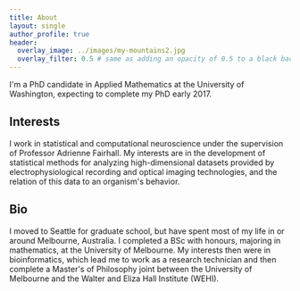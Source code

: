 ```yaml
---
title: About
layout: single
author_profile: true
header:
  overlay_image: ../images/my-mountains2.jpg
  overlay_filter: 0.5 # same as adding an opacity of 0.5 to a black background
---
```


I'm a PhD candidate in Applied Mathematics at the University of Washington, expecting to complete my PhD early 2017.

## Interests
I work in statistical and computational neuroscience under the supervision of Professor Adrienne Fairhall. My interests are in the development of statistical methods for analyzing high-dimensional datasets provided by electrophysiological recording and optical imaging technologies, and the relation of this data to an organism's behavior. 

## Bio
I moved to Seattle for graduate school, but have spent most of my life in or around Melbourne, Australia. I completed a BSc with honours, majoring in mathematics, at the University of Melbourne. My interests then were in bioinformatics, which lead me to work as a research technician and then complete a Master's of Philosophy joint between the University of Melbourne and the Walter and Eliza Hall Institute (WEHI).
